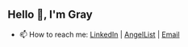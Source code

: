 <h2>Hello 👋, I'm Gray</h2>

- 📫 How to reach me: [LinkedIn](https://www.linkedin.com/in/gray-nance/) | [AngelList](https://angel.co/u/gray-nance) | [Email](mailto:graynance@gmail.com?subject=[GitHub]:)
